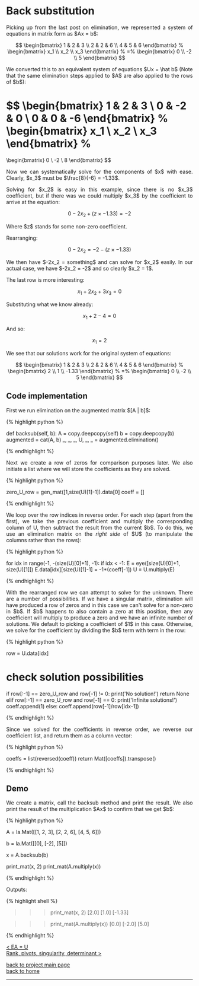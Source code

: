 # Back substitution
<div style="text-align: justify">
<p>Picking up from the last post on elimination, we represented a system of
equations in matrix form as $Ax = b$:</p>
</div>

$$
  \begin{bmatrix}
    1 & 2 & 3 \\
    2 & 2 & 6 \\
    4 & 5 & 6
  \end{bmatrix}
  %
  \begin{bmatrix}
    x_1 \\
    x_2 \\
    x_3
  \end{bmatrix}
  %
  =%
  \begin{bmatrix}
    0 \\
    -2 \\
    5
  \end{bmatrix}
$$

<div style="text-align: justify">
<p>We converted this to an equivalent system of equations $Ux = \hat b$ (Note
that the same elimination steps applied to $A$ are also applied to the rows of
$b$):</p>
</div>

$$
  \begin{bmatrix}
    1 & 2 & 3 \\
    0 & -2 & 0 \\
    0 & 0 & -6
  \end{bmatrix}
  %
  \begin{bmatrix}
    x_1 \\
    x_2 \\
    x_3
  \end{bmatrix}
  %
  = 
  \begin{bmatrix}
    0 \\
    -2 \\
    8
  \end{bmatrix}
$$

<div style="text-align: justify">
<p>Now we can systematically solve for the components of $x$ with ease.
Clearly, $x_3$ must be $\frac{8}{-6} = -1.33$.</p>

<p>Solving for $x_2$ is easy in this example, since there is no $x_3$
coefficient, but if there was we could multiply $x_3$ by the coefficient to
arrive at the equation:</p>
</div>

$$
0 - 2x_2 + (z \times -1.33) = -2
$$

<div style="text-align: justify">
<p>Where $z$ stands for some non-zero coefficient.</p>

<p>Rearranging:</p>
</div>

$$
0 - 2x_2 = -2 - (z \times -1.33)
$$

<div style="text-align: justify">
<p>We then have $-2x_2 = something$ and can solve for $x_2$ easily. In our
actual case, we have $-2x_2 = -2$ and so clearly $x_2 = 1$.</p>

<p>The last row is more interesting:</p>
</div>

$$
x_1 + 2x_2 + 3x_3 = 0
$$

<div style="text-align: justify">
<p>Substituting what we know already:</p>
</div>

$$
x_1 + 2 - 4 = 0
$$

<div style="text-align: justify">
<p>And so:</p>
</div>

$$
x_1 = 2
$$

<div style="text-align: justify">
<p>We see that our solutions work for the original system of equations:</p>
</div>

$$
  \begin{bmatrix}
    1 & 2 & 3 \\
    2 & 2 & 6 \\
    4 & 5 & 6
  \end{bmatrix}
  %
  \begin{bmatrix}
    2 \\
    1 \\
    -1.33 
  \end{bmatrix}
  %
  =%
  \begin{bmatrix}
    0 \\
    -2 \\
    5
  \end{bmatrix}
$$

## Code implementation
<div style="text-align: justify">
<p>First we run elimination on the augmented matrix $[A | b]$:</p>
</div>

{% highlight python %}

def backsub(self, b):
    A = copy.deepcopy(self)
    b = copy.deepcopy(b)
    augmented = cat(A, b)
    _, _, _, U, _, _ = augmented.elimination()

{% endhighlight %}

<div style="text-align: justify">
<p>Next we create a row of zeros for comparison purposes later. We also
initiate a list where we will store the coefficients as they are solved.</p>
</div>

{% highlight python %}

zero_U_row = gen_mat([1,size(U)[1]-1]).data[0]
coeff = []

{% endhighlight %}

<div style="text-align: justify">
<p>We loop over the row indices in reverse order. For each step (apart from the
first), we take the previous coefficient and multiply the corresponding column
of U, then subtract the result from the current $b$. To do this, we use an
elimination matrix on the <i>right side</i> of $U$ (to manipulate the columns
rather than the rows):</p>
</div>

{% highlight python %}

for idx in range(-1, -(size(U)[0]+1), -1):
    if idx < -1:
        E = eye([size(U)[0]+1, size(U)[1]])
        E.data[idx][size(U)[1]-1] = -1*(coeff[-1])
        U = U.multiply(E)

{% endhighlight %}

<div style="text-align: justify">
<p>With the rearranged row we can attempt to solve for the unknown. There are a
number of possibilities. If we have a singular matrix, elimination will have
produced a row of zeros and in this case we can't solve for a non-zero in $b$.
If $b$ happens to also contain a zero at this position, then any coefficient
will multiply to produce a zero and we have an infinite number of solutions. We
default to picking a coefficient of $1$ in this case. Otherwise, we solve for
the coefficient by dividing the $b$ term with term in the row:</p>
</div>

{% highlight python %}

row = U.data[idx]
# check solution possibilities
if row[:-1] == zero_U_row and row[-1] != 0:
   print('No solution!')
   return None
elif row[:-1] == zero_U_row and row[-1] == 0:
   print('Infinite solutions!')
   coeff.append(1)
else:
    coeff.append(row[-1]/row[idx-1])

{% endhighlight %}

<div style="text-align: justify">
<p>Since we solved for the coefficients in reverse order, we reverse our
coefficient list, and return them as a column vector:</p>
</div>

{% highlight python %}

coeffs = list(reversed(coeff))
return Mat([coeffs]).transpose()

{% endhighlight %}

## Demo

<div style="text-align: justify">
<p>We create a matrix, call the backsub method and print the result. We also
print the result of the multiplication $Ax$ to confirm that we get $b$:</p>
</div>

{% highlight python %}

A = la.Mat([[1, 2, 3],
            [2, 2, 6],
            [4, 5, 6]])

b = la.Mat([[0],
            [-2],
            [5]])

x = A.backsub(b)

print_mat(x, 2)
print_mat(A.multiply(x))

{% endhighlight %}

Outputs:

{% highlight shell %}

>>> print_mat(x, 2)
[2.0]
[1.0]
[-1.33]

>>> print_mat(A.multiply(x))
[0.0]
[-2.0]
[5.0]

{% endhighlight %}

[< EA = U](./elimination.md)\
[Rank, pivots, singularity, determinant >](./rank_piv_sing_det.md)

[back to project main page](./numpy_from_scratch.md)\
[back to home](../index.md)

---
<script src="https://utteranc.es/client.js"
        repo="Matt-A-Bennett/Matt-A-Bennett.github.io"
        issue-term="https://matt-a-bennett.github.io/numpy_from_scratch/template.html"
        theme="github-light"
        crossorigin="anonymous"
        async>
</script>

